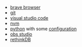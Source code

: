 <link href="../../css/dark_theme.css" rel="stylesheet" />

- [brave browser](https://brave.com/linux/#debian-ubuntu-mint)
- [git](https://git-scm.com/download/linux)
- [visual studio code](https://code.visualstudio.com/)
- [nvm](https://github.com/nvm-sh/nvm#installing-and-updating)
- [python](https://www.python.org/downloads/) with some [configuration](./py.md)
- [obs studio](https://idroot.us/install-obs-studio-debian-11/)
- [rethinkDB](https://rethinkdb.com/docs/install/debian/)
